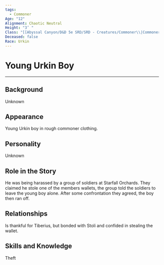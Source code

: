 ```yaml
---
tags:
  - Commoner
Age: "12"
Alignment: Chaotic Neutral
Height: "3’ "
Class: "[[Abyssal Canyon/D&D 5e SRD/SRD - Creatures/Commoner\\|Commoner]] "
Deceased: false
Race: Urkin
---
```

# Young Urkin Boy

---

## Background

Unknown

## Appearance

Young Urkin boy in rough commoner clothing.

## Personality

Unknown

## Role in the Story

He was being harassed by a group of soldiers at Starfall Orchards. They claimed he stole one of the members wallets, the group told the soldiers to leave the young boy alone. After some confrontation they agreed, the boy then ran off.

## Relationships

Is thankful for Tiberius, but bonded with Stoli and confided in stealing the wallet.

## Skills and Knowledge

Theft